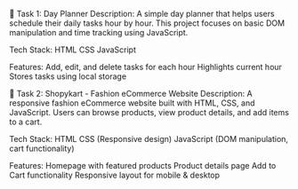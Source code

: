 📌 Task 1: Day Planner
Description:
A simple day planner that helps users schedule their daily tasks hour by hour. This project focuses on basic DOM manipulation and time tracking using JavaScript.

Tech Stack:
HTML
CSS
JavaScript

Features:
Add, edit, and delete tasks for each hour
Highlights current hour
Stores tasks using local storage

🛒 Task 2: Shopykart - Fashion eCommerce Website
Description:
A responsive fashion eCommerce website built with HTML, CSS, and JavaScript. Users can browse products, view product details, and add items to a cart.

Tech Stack:
HTML
CSS (Responsive design)
JavaScript (DOM manipulation, cart functionality)

Features:
Homepage with featured products
Product details page
Add to Cart functionality
Responsive layout for mobile & desktop
